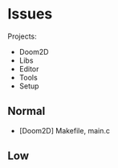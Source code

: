 # Issues

Projects:
* Doom2D
* Libs
* Editor
* Tools
* Setup


## Normal

* [Doom2D] Makefile, main.c


## Low
